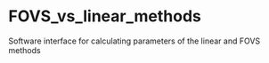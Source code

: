 # FOVS_vs_linear_methods
Software interface for calculating parameters of the linear and FOVS methods
